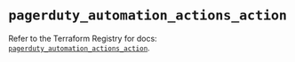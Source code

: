 # `pagerduty_automation_actions_action`

Refer to the Terraform Registry for docs: [`pagerduty_automation_actions_action`](https://registry.terraform.io/providers/pagerduty/pagerduty/3.5.0/docs/resources/automation_actions_action).
